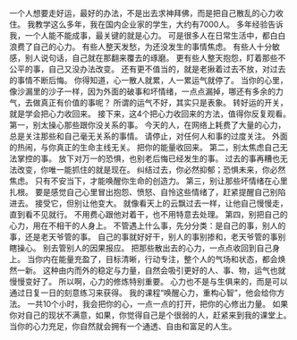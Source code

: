 一个人想要走好运，最好的办法，不是出去求神拜佛，而是把自己散乱的心力收住。
我教学这么多年，我在国内企业家的学生，大约有7000人。
多年经验告诉我，一个人能不能成事，最关键的就是心力。
可是很多人在日常生活中，都白白浪费了自己的心力。
有些人整天发愁，为还没发生的事情焦虑。
有些人十分敏感，别人说句话，自己就在那翻来覆去的琢磨。
更有些人整天抱怨，盯着那些不公平的事，自己又没办法改变。
还有更不值当的，就是老揪着过去不放，对过去的事情不断后悔。
你得知道，心一散人就累，人一累运气就停了。
当你的心里，像沙漏里的沙子一样，因为外面的破事和坏情绪，一点点漏掉，哪还有多余的力气，去做真正有价值的事呢？
所谓的运气不好，其实只是表象。
转好运的开关，就是学会把心力收回来。
接下来，这4个把心力收回来的方法，值得你反复观看。
第一，别太操心那些跟你没关系的事。
今天的人，在网络上耗费了大量的心力，总是关注那些和自己毫无关系的事情。
请停止，对任何人和事的过度关注。
外面的热闹，与你真正的生命主线无关。
把你的能量收回来。
第二，别太焦虑自己无法掌控的事。
放下对万一的恐惧，也别老后悔已经发生的事。
过去的事再糟也无法改变，你唯一能抓住的就是现在。
纠结过去，你必然抑郁；恐惧未来，你必然焦虑。
只有不安当下，才能唤醒你生命的创造力。
第三，别让那些坏情绪在心里扎根。
要是感觉自己心里冒出抱怨、愤怒、自怜这些情绪了，赶紧提醒自己别陷进去。
接受它，但别让他变大。
就像看天上的云飘过去一样，让他自己慢慢走，直到看不见就行。
不用费心跟他对着干，也不用特意去处理。
第四，别把自己的心力，用在不相干的人身上。
不管遇上什么事，先分分类：是自己的事，别人的事，还是老天爷管的事。
自己的事就好好干，别人的事别掺和，老天爷管的事别瞎操心。
别去管别人的因果报应。
把那些散出去的心力，一点点收回到自己身上。
当你内在能量充盈了，目标清晰，行动专注，整个人的气场和状态，都会焕然一新。
这种由内而外的稳定与力量，自然会吸引更好的人、事、物，运气也就慢慢变好了。
所以啊，心力的修炼特别重要。
心力也不是与生俱来的，而是可以通过日复一日的刻意练习来获得。
我的课程“唤醒心力，重构心智”，他会给你方法。
一共10个小时，我会把你的心，一点一点的打开，把你的心修出力量。
如果你对自己的现状不满意，如果，你觉得自己是个很弱的人，赶紧来到我的课堂上。
当你的心力充足，你自然就会拥有一个通透、自由和富足的人生。